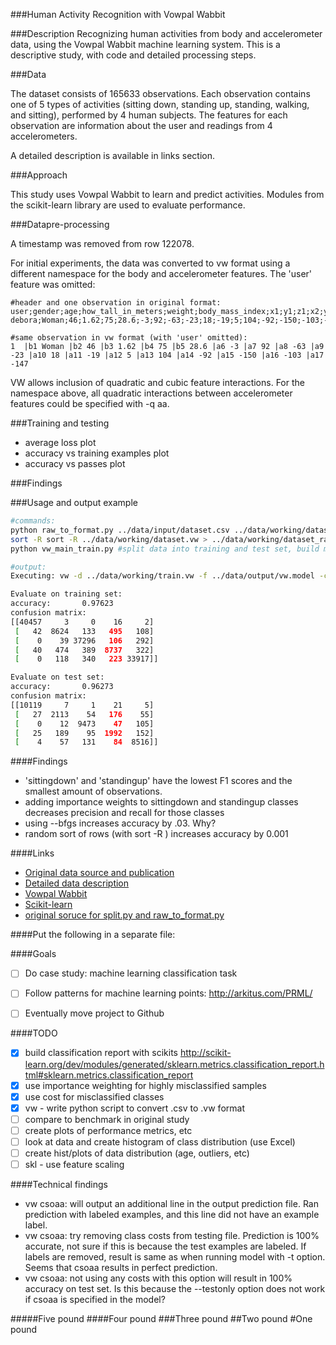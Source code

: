 ###Human Activity Recognition with Vowpal Wabbit


###Description
Recognizing human activities from body and accelerometer data, using the Vowpal Wabbit machine learning system.
This is a descriptive study, with code and detailed processing steps.


###Data

The dataset consists of 165633 observations. Each observation contains one of 5 types of activities (sitting down, standing up, standing, walking, and sitting), performed by 4 human subjects. The features for each observation are information about the user and readings from 4 accelerometers.

A detailed description is available in links section.


###Approach

This study uses Vowpal Wabbit to learn and predict activities. Modules from the scikit-learn library are used to evaluate performance.


###Datapre-processing

A timestamp was removed from row 122078.

For initial experiments, the data was converted to vw format using a different namespace for the body and accelerometer features. The 'user' feature was omitted:

```
#header and one observation in original format:
user;gender;age;how_tall_in_meters;weight;body_mass_index;x1;y1;z1;x2;y2;z2;x3;y3;z3;x4;y4;z4;class
debora;Woman;46;1.62;75;28.6;-3;92;-63;-23;18;-19;5;104;-92;-150;-103;-147;sitting

#same observation in vw format (with 'user' omitted):
1  |b1 Woman |b2 46 |b3 1.62 |b4 75 |b5 28.6 |a6 -3 |a7 92 |a8 -63 |a9 -23 |a10 18 |a11 -19 |a12 5 |a13 104 |a14 -92 |a15 -150 |a16 -103 |a17 -147
```

VW allows inclusion of quadratic and cubic feature interactions. For the namespace above, all quadratic interactions between accelerometer features could be specified with -q aa.


###Training and testing

- average loss plot
- accuracy vs training examples plot
- accuracy vs passes plot



###Findings

###Usage and output example
```bash
#commands:
python raw_to_format.py ../data/input/dataset.csv ../data/working/dataset.vw vw #convert data to vw format
sort -R sort -R ../data/working/dataset.vw > ../data/working/dataset_rand.vw #randomize rows in dataset
python vw_main_train.py #split data into training and test set, build model, evaluate on test set

#output:
Executing: vw -d ../data/working/train.vw -f ../data/output/vw.model -c -k --oaa 5 --bfgs --loss_function logistic --passes 30 --quiet

Evaluate on training set:
accuracy:       0.97623
confusion matrix:
[[40457     3     0    16     2]
 [   42  8624   133   495   108]
 [    0    39 37296   106   292]
 [   40   474   389  8737   322]
 [    0   118   340   223 33917]]

Evaluate on test set:
accuracy:       0.96273
confusion matrix:
[[10119     7     1    21     5]
 [   27  2113    54   176    55]
 [    0    12  9473    47   105]
 [   25   189    95  1992   152]
 [    4    57   131    84  8516]]
```

####Findings
- 'sittingdown' and 'standingup' have the lowest F1 scores and the smallest amount of observations.
- adding importance weights to sittingdown and standingup classes decreases precision and recall for those classes
- using --bfgs increases accuracy by .03. Why?
- random sort of rows (with sort -R <filename>) increases accuracy by 0.001

####Links
- [Original data source and publication](http://groupware.les.inf.puc-rio.br/har)
- [Detailed data description](http://archive.ics.uci.edu/ml/datasets/Wearable+Computing%3A+Classification+of+Body+Postures+and+Movements+%28PUC-Rio%29)
- [Vowpal Wabbit](https://github.com/JohnLangford/vowpal_wabbit/wiki)
- [Scikit-learn](http://scikit-learn.org/stable/)
- [original soruce for split.py and raw_to_format.py](https://github.com/zygmuntz/phraug)



####Put the following in a separate file:

####Goals
- [ ] Do case study: machine learning classification task
- [ ] Follow patterns for machine learning points: http://arkitus.com/PRML/
- [ ] Eventually move project to Github 


####TODO
- [x] build classification report with scikits http://scikit-learn.org/dev/modules/generated/sklearn.metrics.classification_report.html#sklearn.metrics.classification_report
- [x] use importance weighting for highly misclassified samples
- [x] use cost for misclassified classes
- [x] vw - write python script to convert .csv to .vw format
- [ ] compare to benchmark in original study
- [ ] create plots of performance metrics, etc 
- [ ] look at data and create histogram of class distribution (use Excel)
- [ ] create hist/plots of data distribution (age, outliers, etc)
- [ ] skl - use feature scaling

####Technical findings
- vw csoaa: will output an additional line in the output prediction file. Ran prediction with labeled examples, and this line did not have an example label.
- vw csoaa: try removing class costs from testing file. Prediction is 100% accurate, not sure if this is because the test examples are labeled. If labels are removed, result is same as when running model with -t option. Seems that csoaa results in perfect prediction.
- vw csoaa: not using any costs with this option will result in 100% accuracy on test set. Is this because the --testonly option does not work if csoaa is specified in the model?


#####Five pound
####Four pound
###Three pound
##Two pound
#One pound